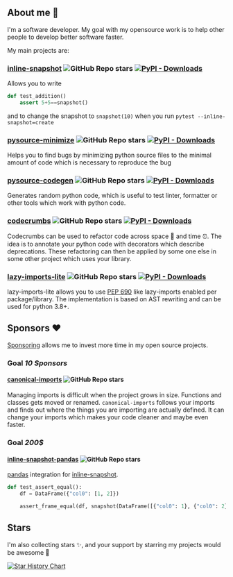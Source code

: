 ## About me 👋

I'm a software developer. My goal with my opensource work is to help other people to develop better software faster.

My main projects are:

### [inline-snapshot](https://github.com/15r10nk/inline-snapshot) ![GitHub Repo stars](https://img.shields.io/github/stars/15r10nk/inline-snapshot?style=social) [![PyPI - Downloads](https://img.shields.io/pypi/dw/inline-snapshot)](https://pypacktrends.com/?packages=inline-snapshot&time_range=2years)

Allows you to write
```python
def test_addition()
    assert 5+5==snapshot()
```
and to change the snapshot to  `snapshot(10)` when you run `pytest --inline-snapshot=create`

### [pysource-minimize](https://github.com/15r10nk/pysource-minimize) ![GitHub Repo stars](https://img.shields.io/github/stars/15r10nk/pysource-minimize?style=social) [![PyPI - Downloads](https://img.shields.io/pypi/dw/pysource-minimize)](https://pypacktrends.com/?packages=pysource-minimize&time_range=2years)


Helps you to find bugs by minimizing python source files to the minimal amount of code which is necessary to reproduce the bug


### [pysource-codegen](https://github.com/15r10nk/pysource-codegen) ![GitHub Repo stars](https://img.shields.io/github/stars/15r10nk/pysource-codegen?style=social) [![PyPI - Downloads](https://img.shields.io/pypi/dw/pysource-codegen)](https://pypacktrends.com/?packages=pysource-codegen&time_range=2years)


Generates random python code, which is useful to test linter, formatter or other tools which work with python code.

### [codecrumbs](https://github.com/15r10nk/codecrumbs) ![GitHub Repo stars](https://img.shields.io/github/stars/15r10nk/codecrumbs?style=social) [![PyPI - Downloads](https://img.shields.io/pypi/dw/codecrumbs)](https://pypacktrends.com/?packages=codecrumbs&time_range=2years)


Codecrumbs can be used to refactor code across space 🚀 and time ⏰.
The idea is to annotate your python code with decorators which describe deprecations.
These refactoring can then be applied by some one else in some other project which uses your library.

### [lazy-imports-lite](https://github.com/15r10nk/lazy-imports-lite) ![GitHub Repo stars](https://img.shields.io/github/stars/15r10nk/lazy-imports-lite?style=social) [![PyPI - Downloads](https://img.shields.io/pypi/dw/lazy-imports-lite)](https://pypacktrends.com/?packages=lazy-imports-lite&time_range=2years)


lazy-imports-lite allows you to use [PEP 690](https://peps.python.org/pep-0690/) like lazy-imports enabled per package/library.
The implementation is based on AST rewriting and can be used for python 3.8+.

## Sponsors ❤️

[Sponsoring](https://github.com/sponsors/15r10nk) allows me to invest more time in my open source projects.

### Goal *10 Sponsors*

#### [canonical-imports](https://github.com/15r10nk/canonical-imports) ![GitHub Repo stars](https://img.shields.io/github/stars/15r10nk/canonical-imports?style=social)

Managing imports is difficult when the project grows in size.
Functions and classes gets moved or renamed.
`canonical-imports` follows your imports and finds out where the things you are importing are actually defined. It can change your imports which makes your code cleaner and maybe even faster.

### Goal *200$*

#### [inline-snapshot-pandas](https://github.com/15r10nk/inline-snapshot-pandas) ![GitHub Repo stars](https://img.shields.io/github/stars/15r10nk/inline-snapshot-pandas?style=social)

[pandas](https://pandas.pydata.org) integration for [inline-snapshot](https://github.com/15r10nk/inline-snapshot).

``` python
def test_assert_equal():
    df = DataFrame({"col0": [1, 2]})

    assert_frame_equal(df, snapshot(DataFrame([{"col0": 1}, {"col0": 2}])))
```

## Stars

I'm also collecting stars ✨, and your support by starring my projects would be awesome 🤩

[![Star History Chart](https://api.star-history.com/svg?repos=15r10nk/inline-snapshot,15r10nk/pysource-codegen,15r10nk/pysource-minimize,15r10nk/codecrumbs,15r10nk/first-shell,15r10nk/lazy-imports-lite&type=Date)](https://star-history.com/#15r10nk/inline-snapshot&15r10nk/pysource-codegen&15r10nk/pysource-minimize&15r10nk/codecrumbs&15r10nk/first-shell&15r10nk/lazy-imports-lite&Date)

<!--
**15r10nk/15r10nk** is a ✨ _special_ ✨ repository because its `README.md` (this file) appears on your GitHub profile.

Here are some ideas to get you started:

- 🔭 I’m currently working on ...
- 🌱 I’m currently learning ...
- 👯 I’m looking to collaborate on ...
- 🤔 I’m looking for help with ...
- 💬 Ask me about ...
- 📫 How to reach me: ...
- 😄 Pronouns: ...
- ⚡ Fun fact: ...
-->
